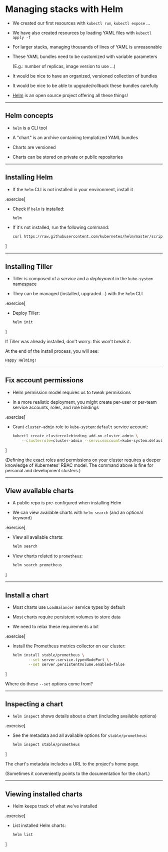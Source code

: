 # Managing stacks with Helm

- We created our first resources with `kubectl run`, `kubectl expose` ...

- We have also created resources by loading YAML files with `kubectl apply -f`

- For larger stacks, managing thousands of lines of YAML is unreasonable

- These YAML bundles need to be customized with variable parameters

  (E.g.: number of replicas, image version to use ...)

- It would be nice to have an organized, versioned collection of bundles

- It would be nice to be able to upgrade/rollback these bundles carefully

- [Helm](https://helm.sh/) is an open source project offering all these things!

---

## Helm concepts

- `helm` is a CLI tool

- A "chart" is an archive containing templatized YAML bundles

- Charts are versioned

- Charts can be stored on private or public repositories

---

## Installing Helm

- If the `helm` CLI is not installed in your environment, install it

.exercise[

- Check if `helm` is installed:
  ```bash
  helm
  ```

- If it's not installed, run the following command:
  ```bash
  curl https://raw.githubusercontent.com/kubernetes/helm/master/scripts/get | bash
  ```

]

---

## Installing Tiller

- Tiller is composed of a *service* and a *deployment* in the `kube-system` namespace

- They can be managed (installed, upgraded...) with the `helm` CLI

.exercise[

- Deploy Tiller:
  ```bash
  helm init
  ```

]

If Tiller was already installed, don't worry: this won't break it.

At the end of the install process, you will see:

```
Happy Helming!
```

---

## Fix account permissions

- Helm permission model requires us to tweak permissions

- In a more realistic deployment, you might create per-user or per-team
  service accounts, roles, and role bindings

.exercise[

- Grant `cluster-admin` role to `kube-system:default` service account:
  ```bash
  kubectl create clusterrolebinding add-on-cluster-admin \
      --clusterrole=cluster-admin --serviceaccount=kube-system:default
  ```

]

(Defining the exact roles and permissions on your cluster requires
a deeper knowledge of Kubernetes' RBAC model. The command above is
fine for personal and development clusters.)

---

## View available charts

- A public repo is pre-configured when installing Helm

- We can view available charts with `helm search` (and an optional keyword)

.exercise[

- View all available charts:
  ```bash
  helm search
  ```

- View charts related to `prometheus`:
  ```bash
  helm search prometheus
  ```

]

---

## Install a chart

- Most charts use `LoadBalancer` service types by default

- Most charts require persistent volumes to store data

- We need to relax these requirements a bit

.exercise[

- Install the Prometheus metrics collector on our cluster:
  ```bash
  helm install stable/prometheus \
         --set server.service.type=NodePort \
         --set server.persistentVolume.enabled=false
  ```

]

Where do these `--set` options come from?

---

## Inspecting a chart

- `helm inspect` shows details about a chart (including available options)

.exercise[

- See the metadata and all available options for `stable/prometheus`:
  ```bash
  helm inspect stable/prometheus
  ```

]

The chart's metadata includes a URL to the project's home page.

(Sometimes it conveniently points to the documentation for the chart.)

---

## Viewing installed charts

- Helm keeps track of what we've installed

.exercise[

- List installed Helm charts:
  ```bash
  helm list
  ```

]
